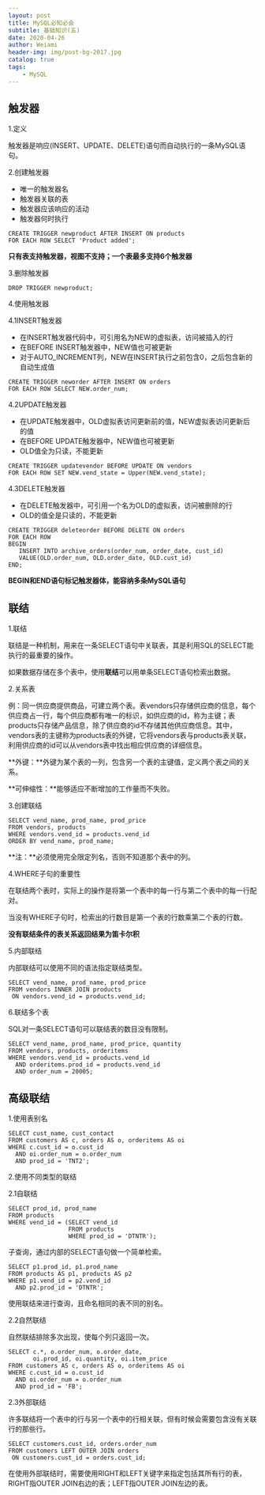 ```yaml
---
layout: post
title: MySQL必知必会
subtitle: 基础知识(五)
date: 2020-04-26
author: Weiami
header-img: img/post-bg-2017.jpg
catalog: true
tags:
    - MySQL
---
```


## 触发器

1.定义

触发器是响应(INSERT、UPDATE、DELETE)语句而自动执行的一条MySQL语句。

2.创建触发器

* 唯一的触发器名
* 触发器关联的表
* 触发器应该响应的活动
* 触发器何时执行

```
CREATE TRIGGER newproduct AFTER INSERT ON products
FOR EACH ROW SELECT 'Product added';
```

**只有表支持触发器，视图不支持；一个表最多支持6个触发器**

3.删除触发器

`DROP TRIGGER newproduct;`

4.使用触发器

4.1INSERT触发器

* 在INSERT触发器代码中，可引用名为NEW的虚拟表，访问被插入的行
* 在BEFORE INSERT触发器中，NEW值也可被更新
* 对于AUTO_INCREMENT列，NEW在INSERT执行之前包含0，之后包含新的自动生成值

```
CREATE TRIGGER neworder AFTER INSERT ON orders
FOR EACH ROW SELECT NEW.order_num;
```

4.2UPDATE触发器

* 在UPDATE触发器中，OLD虚拟表访问更新前的值，NEW虚拟表访问更新后的值
* 在BEFORE UPDATE触发器中，NEW值也可被更新
* OLD值全为只读，不能更新

```
CREATE TRIGGER updatevendor BEFORE UPDATE ON vendors
FOR EACH ROW SET NEW.vend_state = Upper(NEW.vend_state);
```

4.3DELETE触发器

* 在DELETE触发器中，可引用一个名为OLD的虚拟表，访问被删除的行
* OLD的值全是只读的，不能更新

```
CREATE TRIGGER deleteorder BEFORE DELETE ON orders
FOR EACH ROW
BEGIN
   INSERT INTO archive_orders(order_num, order_date, cust_id)
   VALUE(OLD.order_num, OLD.order_date, OLD.cust_id)
END;
```

**BEGIN和END语句标记触发器体，能容纳多条MySQL语句**

## 联结

1.联结

联结是一种机制，用来在一条SELECT语句中关联表，其是利用SQL的SELECT能执行的最重要的操作。

如果数据存储在多个表中，使用**联结**可以用单条SELECT语句检索出数据。

2.关系表

例：同一供应商提供商品，可建立两个表。表vendors只存储供应商的信息，每个供应商占一行，每个供应商都有唯一的标识，如供应商的id，称为主键；表products只存储产品信息，除了供应商的id不存储其他供应商信息。其中，vendors表的主键称为products表的外键，它将vendors表与products表关联，利用供应商的id可以从vendors表中找出相应供应商的详细信息。

**外键：**外键为某个表的一列，包含另一个表的主键值，定义两个表之间的关系。

**可伸缩性：**能够适应不断增加的工作量而不失败。

3.创建联结

```
SELECT vend_name, prod_name, prod_price
FROM vendors, products
WHERE vendors.vend_id = products.vend_id
ORDER BY vend_name, prod_name;
```

**注：**必须使用完全限定列名，否则不知道那个表中的列。

4.WHERE子句的重要性

在联结两个表时，实际上的操作是将第一个表中的每一行与第二个表中的每一行配对。

当没有WHERE子句时，检索出的行数目是第一个表的行数乘第二个表的行数。

**没有联结条件的表关系返回结果为笛卡尔积**

5.内部联结

内部联结可以使用不同的语法指定联结类型。

```
SELECT vend_name, prod_name, prod_price
FROM vendors INNER JOIN products
 ON vendors.vend_id = products.vend_id;
```

6.联结多个表

SQL对一条SELECT语句可以联结表的数目没有限制。

```
SELECT vend_name, prod_name, prod_price, quantity
FROM vendors, products, orderitems
WHERE vendors.vend_id = products.vend_id
  AND orderitems.prod_id = products.vend_id
  AND order_num = 20005;
```

## 高级联结

1.使用表别名

```
SELECT cust_name, cust_contact
FROM customers AS c, orders AS o, orderitems AS oi
WHERE c.cust_id = o.cust_id
  AND oi.order_num = o.order_num
  AND prod_id = 'TNT2';
```

2.使用不同类型的联结

2.1自联结

```
SELECT prod_id, prod_name
FROM products
WHERE vend_id = (SELECT vend_id
                 FROM products
                 WHERE prod_id = 'DTNTR');
```

子查询，通过内部的SELECT语句做一个简单检索。

```
SELECT p1.prod_id, p1.prod_name
FROM products AS p1, products AS p2
WHERE p1.vend_id = p2.vend_id
  AND p2.prod_id = 'DTNTR';
```

使用联结来进行查询，且命名相同的表不同的别名。

2.2自然联结

自然联结排除多次出现，使每个列只返回一次。

```
SELECT c.*, o.order_num, o.order_date,
       oi.prod_id, oi.quantity, oi.item_price
FROM customers AS c, orders AS o, orderitems AS oi
WHERE c.cust_id = o.cust_id
  AND oi.order_num = o.order_num
  AND prod_id = 'FB';
```

2.3外部联结

许多联结将一个表中的行与另一个表中的行相关联，但有时候会需要包含没有关联行的那些行。

```
SELECT customers.cust_id, orders.order_num
FROM customers LEFT OUTER JOIN orders
 ON customers.cust_id = orders.cust_id;
```

在使用外部联结时，需要使用RIGHT和LEFT关键字来指定包括其所有行的表，RIGHT指OUTER JOIN右边的表；LEFT指OUTER JOIN左边的表。

